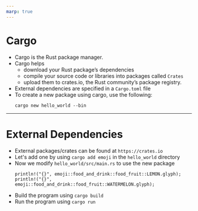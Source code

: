 ```yaml
---
marp: true
---
```


# Cargo

- Cargo is the Rust package manager. 
- Cargo helps 
    - download your Rust package’s dependencies
    - compile your source code or libraries into packages called `Crates`
    - upload them to crates.io, the Rust community’s package registry.
- External dependencies are specified in a `Cargo.toml` file
- To create a new package using cargo, use the following:
    ```
    cargo new hello_world --bin
    ```
---
# External Dependencies

- External packages/crates can be found at `https://crates.io`
- Let's add one by using `cargo add emoji` in the `hello_world` directory
- Now we modify `hello_world/src/main.rs` to use the new package
    ```
    println!("{}", emoji::food_and_drink::food_fruit::LEMON.glyph);
    println!("{}", emoji::food_and_drink::food_fruit::WATERMELON.glyph);
    ```
- Build the program using `cargo build`
- Run the program using `cargo run`